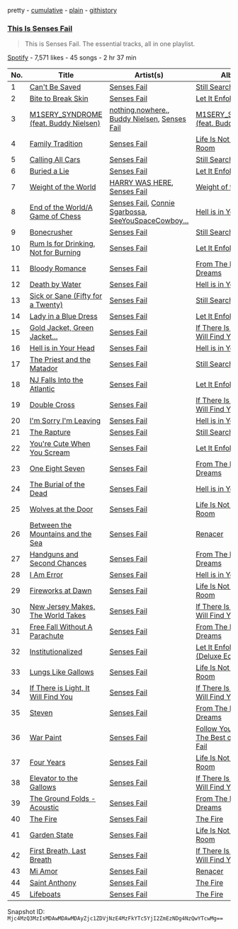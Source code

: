 pretty - [cumulative](/playlists/cumulative/37i9dQZF1DZ06evO31u6DZ.md) - [plain](/playlists/plain/37i9dQZF1DZ06evO31u6DZ) - [githistory](https://github.githistory.xyz/mackorone/spotify-playlist-archive/blob/main/playlists/plain/37i9dQZF1DZ06evO31u6DZ)

### [This Is Senses Fail](https://open.spotify.com/playlist/37i9dQZF1DZ06evO31u6DZ)

> This is Senses Fail\. The essential tracks, all in one playlist.

[Spotify](https://open.spotify.com/user/spotify) - 7,571 likes - 45 songs - 2 hr 37 min

| No. | Title | Artist(s) | Album | Length |
|---|---|---|---|---|
| 1 | [Can't Be Saved](https://open.spotify.com/track/63k8KXOgawK2cNtvm2ZW8y) | [Senses Fail](https://open.spotify.com/artist/591yCCsZCLXvaJ0Rg38vLZ) | [Still Searching](https://open.spotify.com/album/76avO7AfsTAMe4dvVV3Wwj) | 3:07 |
| 2 | [Bite to Break Skin](https://open.spotify.com/track/2cHu9HRqxVlS7MGSSb29Yh) | [Senses Fail](https://open.spotify.com/artist/591yCCsZCLXvaJ0Rg38vLZ) | [Let It Enfold You](https://open.spotify.com/album/2NLyP6U1OZZ8d4PvbVANLT) | 3:31 |
| 3 | [M1SERY\_SYNDROME \(feat\. Buddy Nielsen\)](https://open.spotify.com/track/4otAANskhQoMSLeLGsWdT9) | [nothing,nowhere.](https://open.spotify.com/artist/7FngGIEGgN3Iwauw1MvO4P), [Buddy Nielsen](https://open.spotify.com/artist/2H6DEyiv5p0f3s5Bl7mAOc), [Senses Fail](https://open.spotify.com/artist/591yCCsZCLXvaJ0Rg38vLZ) | [M1SERY\_SYNDROME \(feat\. Buddy Nielsen\)](https://open.spotify.com/album/4cjdHX1ATubh35zQve88fn) | 3:04 |
| 4 | [Family Tradition](https://open.spotify.com/track/5mxiTlRu4E6hqZO3ytsQdl) | [Senses Fail](https://open.spotify.com/artist/591yCCsZCLXvaJ0Rg38vLZ) | [Life Is Not a Waiting Room](https://open.spotify.com/album/0ebY8YG1wME8xFsFzsuDyF) | 3:34 |
| 5 | [Calling All Cars](https://open.spotify.com/track/4LtUNqSiFZzm70a7kM8hnc) | [Senses Fail](https://open.spotify.com/artist/591yCCsZCLXvaJ0Rg38vLZ) | [Still Searching](https://open.spotify.com/album/76avO7AfsTAMe4dvVV3Wwj) | 3:23 |
| 6 | [Buried a Lie](https://open.spotify.com/track/2y8VWxzuw49UaIc4F5QIQk) | [Senses Fail](https://open.spotify.com/artist/591yCCsZCLXvaJ0Rg38vLZ) | [Let It Enfold You](https://open.spotify.com/album/2NLyP6U1OZZ8d4PvbVANLT) | 2:59 |
| 7 | [Weight of the World](https://open.spotify.com/track/1psooo00FPOftSv5NaY6fL) | [HARRY WAS HERE](https://open.spotify.com/artist/5ztMBMGr4A0rCnBPUWErBP), [Senses Fail](https://open.spotify.com/artist/591yCCsZCLXvaJ0Rg38vLZ) | [Weight of the World](https://open.spotify.com/album/7B2HLlPLG4sF7VbGRBMUdr) | 3:12 |
| 8 | [End of the World/A Game of Chess](https://open.spotify.com/track/2l860vihpp6XxMEKRc5n73) | [Senses Fail](https://open.spotify.com/artist/591yCCsZCLXvaJ0Rg38vLZ), [Connie Sgarbossa](https://open.spotify.com/artist/7ymaeAGhITzan9ytguISsP), [SeeYouSpaceCowboy...](https://open.spotify.com/artist/7CFS5X96xBaJft4QdzTTC1) | [Hell is in Your Head](https://open.spotify.com/album/1Rj8VxOUGmuKrTDcFNISvB) | 3:56 |
| 9 | [Bonecrusher](https://open.spotify.com/track/4xd8rRuuzAXdZeEE1UNdTo) | [Senses Fail](https://open.spotify.com/artist/591yCCsZCLXvaJ0Rg38vLZ) | [Still Searching](https://open.spotify.com/album/76avO7AfsTAMe4dvVV3Wwj) | 2:33 |
| 10 | [Rum Is for Drinking, Not for Burning](https://open.spotify.com/track/38bTAKxFVuAnnk8UMm0iwb) | [Senses Fail](https://open.spotify.com/artist/591yCCsZCLXvaJ0Rg38vLZ) | [Let It Enfold You](https://open.spotify.com/album/2NLyP6U1OZZ8d4PvbVANLT) | 2:43 |
| 11 | [Bloody Romance](https://open.spotify.com/track/0x0UjQv7TEFPzHlSATUo9N) | [Senses Fail](https://open.spotify.com/artist/591yCCsZCLXvaJ0Rg38vLZ) | [From The Depths Of Dreams](https://open.spotify.com/album/1Sd2yj3wFNHskILXgPCf0y) | 3:50 |
| 12 | [Death by Water](https://open.spotify.com/track/2AX46RVDdKW6WL7gHQSFzx) | [Senses Fail](https://open.spotify.com/artist/591yCCsZCLXvaJ0Rg38vLZ) | [Hell is in Your Head](https://open.spotify.com/album/1Rj8VxOUGmuKrTDcFNISvB) | 3:49 |
| 13 | [Sick or Sane \(Fifty for a Twenty\)](https://open.spotify.com/track/7uIDaASKT50rID0fzRitMz) | [Senses Fail](https://open.spotify.com/artist/591yCCsZCLXvaJ0Rg38vLZ) | [Still Searching](https://open.spotify.com/album/76avO7AfsTAMe4dvVV3Wwj) | 2:45 |
| 14 | [Lady in a Blue Dress](https://open.spotify.com/track/2v63SstROhGSQ2z8EYOyAR) | [Senses Fail](https://open.spotify.com/artist/591yCCsZCLXvaJ0Rg38vLZ) | [Let It Enfold You](https://open.spotify.com/album/2NLyP6U1OZZ8d4PvbVANLT) | 3:18 |
| 15 | [Gold Jacket, Green Jacket...](https://open.spotify.com/track/7fu67Zso8hS8rcAMXuPhcJ) | [Senses Fail](https://open.spotify.com/artist/591yCCsZCLXvaJ0Rg38vLZ) | [If There Is Light, It Will Find You](https://open.spotify.com/album/5Bdj3JrmjvkampuUvA8nx0) | 3:34 |
| 16 | [Hell is in Your Head](https://open.spotify.com/track/06f39OJsLh2MCDFGFBZyY9) | [Senses Fail](https://open.spotify.com/artist/591yCCsZCLXvaJ0Rg38vLZ) | [Hell is in Your Head](https://open.spotify.com/album/1Rj8VxOUGmuKrTDcFNISvB) | 3:03 |
| 17 | [The Priest and the Matador](https://open.spotify.com/track/5UKStVyawMrG24Lls8xMGX) | [Senses Fail](https://open.spotify.com/artist/591yCCsZCLXvaJ0Rg38vLZ) | [Still Searching](https://open.spotify.com/album/76avO7AfsTAMe4dvVV3Wwj) | 4:21 |
| 18 | [NJ Falls Into the Atlantic](https://open.spotify.com/track/7EWKOfLgNr9f1NgQZkRIzp) | [Senses Fail](https://open.spotify.com/artist/591yCCsZCLXvaJ0Rg38vLZ) | [Let It Enfold You](https://open.spotify.com/album/2NLyP6U1OZZ8d4PvbVANLT) | 3:48 |
| 19 | [Double Cross](https://open.spotify.com/track/0LLA6vTC4qkmENHsr3PkOH) | [Senses Fail](https://open.spotify.com/artist/591yCCsZCLXvaJ0Rg38vLZ) | [If There Is Light, It Will Find You](https://open.spotify.com/album/5Bdj3JrmjvkampuUvA8nx0) | 3:25 |
| 20 | [I'm Sorry I'm Leaving](https://open.spotify.com/track/3Jfeb0s8slLKVt9GQop2jL) | [Senses Fail](https://open.spotify.com/artist/591yCCsZCLXvaJ0Rg38vLZ) | [Hell is in Your Head](https://open.spotify.com/album/1Rj8VxOUGmuKrTDcFNISvB) | 3:12 |
| 21 | [The Rapture](https://open.spotify.com/track/7tpWY2k07aCYISR5dz3ac4) | [Senses Fail](https://open.spotify.com/artist/591yCCsZCLXvaJ0Rg38vLZ) | [Still Searching](https://open.spotify.com/album/76avO7AfsTAMe4dvVV3Wwj) | 1:57 |
| 22 | [You're Cute When You Scream](https://open.spotify.com/track/3Ch5YOx4qbMpmeYgurnBSd) | [Senses Fail](https://open.spotify.com/artist/591yCCsZCLXvaJ0Rg38vLZ) | [Let It Enfold You](https://open.spotify.com/album/2NLyP6U1OZZ8d4PvbVANLT) | 2:25 |
| 23 | [One Eight Seven](https://open.spotify.com/track/0pclT1QQ4Pu7C1pZBpei0f) | [Senses Fail](https://open.spotify.com/artist/591yCCsZCLXvaJ0Rg38vLZ) | [From The Depths Of Dreams](https://open.spotify.com/album/1Sd2yj3wFNHskILXgPCf0y) | 4:10 |
| 24 | [The Burial of the Dead](https://open.spotify.com/track/0ja7fAjEUM6qNaFrBT9fzM) | [Senses Fail](https://open.spotify.com/artist/591yCCsZCLXvaJ0Rg38vLZ) | [Hell is in Your Head](https://open.spotify.com/album/1Rj8VxOUGmuKrTDcFNISvB) | 3:18 |
| 25 | [Wolves at the Door](https://open.spotify.com/track/3AOCBSxBqQgz7W65K084Ha) | [Senses Fail](https://open.spotify.com/artist/591yCCsZCLXvaJ0Rg38vLZ) | [Life Is Not a Waiting Room](https://open.spotify.com/album/0ebY8YG1wME8xFsFzsuDyF) | 3:27 |
| 26 | [Between the Mountains and the Sea](https://open.spotify.com/track/5x95e85zuMCIFWezlxCnHs) | [Senses Fail](https://open.spotify.com/artist/591yCCsZCLXvaJ0Rg38vLZ) | [Renacer](https://open.spotify.com/album/3z6xGsObjZFEdnUgZaU2MP) | 4:53 |
| 27 | [Handguns and Second Chances](https://open.spotify.com/track/2HdtxF6IO9zvFTyuoe44kX) | [Senses Fail](https://open.spotify.com/artist/591yCCsZCLXvaJ0Rg38vLZ) | [From The Depths Of Dreams](https://open.spotify.com/album/1Sd2yj3wFNHskILXgPCf0y) | 2:21 |
| 28 | [I Am Error](https://open.spotify.com/track/6dedec4UcACJV9MlQwydqK) | [Senses Fail](https://open.spotify.com/artist/591yCCsZCLXvaJ0Rg38vLZ) | [Hell is in Your Head](https://open.spotify.com/album/1Rj8VxOUGmuKrTDcFNISvB) | 3:52 |
| 29 | [Fireworks at Dawn](https://open.spotify.com/track/5AGAEzjCUGEw6zBwqRJMBf) | [Senses Fail](https://open.spotify.com/artist/591yCCsZCLXvaJ0Rg38vLZ) | [Life Is Not a Waiting Room](https://open.spotify.com/album/0ebY8YG1wME8xFsFzsuDyF) | 2:09 |
| 30 | [New Jersey Makes, The World Takes](https://open.spotify.com/track/25PtrOA0qzM9IUtkGuEAn3) | [Senses Fail](https://open.spotify.com/artist/591yCCsZCLXvaJ0Rg38vLZ) | [If There Is Light, It Will Find You](https://open.spotify.com/album/5Bdj3JrmjvkampuUvA8nx0) | 2:59 |
| 31 | [Free Fall Without A Parachute](https://open.spotify.com/track/11EE0kTgJokpFRVv8IjyWM) | [Senses Fail](https://open.spotify.com/artist/591yCCsZCLXvaJ0Rg38vLZ) | [From The Depths Of Dreams](https://open.spotify.com/album/1Sd2yj3wFNHskILXgPCf0y) | 4:12 |
| 32 | [Institutionalized](https://open.spotify.com/track/7onCRN2Y3up2FNeGUnEoDd) | [Senses Fail](https://open.spotify.com/artist/591yCCsZCLXvaJ0Rg38vLZ) | [Let It Enfold You \(Deluxe Edition\)](https://open.spotify.com/album/6Blw6RRPD0RAjpYsa0CMFd) | 3:49 |
| 33 | [Lungs Like Gallows](https://open.spotify.com/track/4rTzIN2fYne7HK1f0yRaXX) | [Senses Fail](https://open.spotify.com/artist/591yCCsZCLXvaJ0Rg38vLZ) | [Life Is Not a Waiting Room](https://open.spotify.com/album/0ebY8YG1wME8xFsFzsuDyF) | 3:20 |
| 34 | [If There is Light, It Will Find You](https://open.spotify.com/track/2129CLYgR1NmJrW1Iszn3l) | [Senses Fail](https://open.spotify.com/artist/591yCCsZCLXvaJ0Rg38vLZ) | [If There Is Light, It Will Find You](https://open.spotify.com/album/5Bdj3JrmjvkampuUvA8nx0) | 6:17 |
| 35 | [Steven](https://open.spotify.com/track/5B06JHXewLwFQhBBOZuDCu) | [Senses Fail](https://open.spotify.com/artist/591yCCsZCLXvaJ0Rg38vLZ) | [From The Depths Of Dreams](https://open.spotify.com/album/1Sd2yj3wFNHskILXgPCf0y) | 4:20 |
| 36 | [War Paint](https://open.spotify.com/track/2BCTVfAlmWL36IOWk2GTri) | [Senses Fail](https://open.spotify.com/artist/591yCCsZCLXvaJ0Rg38vLZ) | [Follow Your Bliss: The Best of Senses Fail](https://open.spotify.com/album/6NOnaTeHCoe0TT1AOw6c9Q) | 3:39 |
| 37 | [Four Years](https://open.spotify.com/track/1deMF6m52RB0UQnlx8k3uU) | [Senses Fail](https://open.spotify.com/artist/591yCCsZCLXvaJ0Rg38vLZ) | [Life Is Not a Waiting Room](https://open.spotify.com/album/0ebY8YG1wME8xFsFzsuDyF) | 4:15 |
| 38 | [Elevator to the Gallows](https://open.spotify.com/track/1bbRM6nUzzoO6vhfNx9h3n) | [Senses Fail](https://open.spotify.com/artist/591yCCsZCLXvaJ0Rg38vLZ) | [If There Is Light, It Will Find You](https://open.spotify.com/album/5Bdj3JrmjvkampuUvA8nx0) | 3:44 |
| 39 | [The Ground Folds \- Acoustic](https://open.spotify.com/track/22qvb9FLsJJtkLMN1hAphe) | [Senses Fail](https://open.spotify.com/artist/591yCCsZCLXvaJ0Rg38vLZ) | [From The Depths Of Dreams](https://open.spotify.com/album/1Sd2yj3wFNHskILXgPCf0y) | 4:28 |
| 40 | [The Fire](https://open.spotify.com/track/7uXqfDaEfaqDbvrFkYfRC7) | [Senses Fail](https://open.spotify.com/artist/591yCCsZCLXvaJ0Rg38vLZ) | [The Fire](https://open.spotify.com/album/6IExM5Oz7rM77Qz27L0nYD) | 3:44 |
| 41 | [Garden State](https://open.spotify.com/track/7nZjbGhTacrx9SRmmMscC3) | [Senses Fail](https://open.spotify.com/artist/591yCCsZCLXvaJ0Rg38vLZ) | [Life Is Not a Waiting Room](https://open.spotify.com/album/0ebY8YG1wME8xFsFzsuDyF) | 3:38 |
| 42 | [First Breath, Last Breath](https://open.spotify.com/track/6eRpj3GLxtaBv2z0ruySm1) | [Senses Fail](https://open.spotify.com/artist/591yCCsZCLXvaJ0Rg38vLZ) | [If There Is Light, It Will Find You](https://open.spotify.com/album/5Bdj3JrmjvkampuUvA8nx0) | 2:54 |
| 43 | [Mi Amor](https://open.spotify.com/track/7jqNINX4kZhSQOKmYvLkxZ) | [Senses Fail](https://open.spotify.com/artist/591yCCsZCLXvaJ0Rg38vLZ) | [Renacer](https://open.spotify.com/album/3z6xGsObjZFEdnUgZaU2MP) | 3:29 |
| 44 | [Saint Anthony](https://open.spotify.com/track/2cMosb3ON8fKZjpRi3eDpf) | [Senses Fail](https://open.spotify.com/artist/591yCCsZCLXvaJ0Rg38vLZ) | [The Fire](https://open.spotify.com/album/6IExM5Oz7rM77Qz27L0nYD) | 3:15 |
| 45 | [Lifeboats](https://open.spotify.com/track/2Ni3cDRGxDysPNq6DQypAM) | [Senses Fail](https://open.spotify.com/artist/591yCCsZCLXvaJ0Rg38vLZ) | [The Fire](https://open.spotify.com/album/6IExM5Oz7rM77Qz27L0nYD) | 3:32 |

Snapshot ID: `Mjc4MzQ3MzIsMDAwMDAwMDAyZjc1ZDVjNzE4MzFkYTc5YjI2ZmEzNDg4NzQwYTcwMg==`
